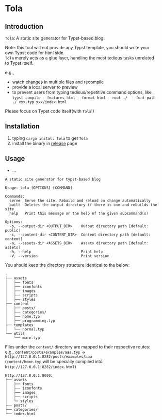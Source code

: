 # Tola

## Introduction

`Tola`: A static site generator for Typst-based blog.  

Note: this tool will not provide any Typst template, you should write your own Typst code for html side.  
`Tola` merely acts as a glue layer, handling the most tedious tasks unrelated to Typst itself.  

e.g.,  
- watch changes in multiple files and recompile  
- provide a local server to preview  
- to prevent users from typing tedious/repetitive command options, like `typst compile --features html --format html --root ./  --font-path ./ xxx.typ xxx/index.html`  

Please focus on Typst code itself(with `Tola`!)  

## Installation

1. typing `cargo install tola` to get `Tola`
2. install the binary in [release](https://github.com/KawaYww/tola/releases) page


## Usage

- ...

```text
A static site generator for typst-based blog

Usage: tola [OPTIONS] [COMMAND]

Commands:
  serve  Serve the site. Rebuild and reload on change automatically
  built  Deletes the output directory if there is one and rebuilds the site
  help   Print this message or the help of the given subcommand(s)

Options:
  -o, --output-dir <OUTPUT_DIR>    Output directory path [default: public]
  -c, --content-dir <CONTENT_DIR>  Content directory path [default: content]
  -a, --assets-dir <ASSETS_DIR>    Assets directory path [default: assets]
  -h, --help                       Print help
  -V, --version                    Print version
```

You should keep the directory structure identical to the below:

```text
.
├── assets
│   ├── fonts
│   ├── iconfonts
│   ├── images
│   ├── scripts
│   ├── styles
├── content
│   ├── posts/
│   ├── categories/
│   ├── home.typ
│   ├── programming.typ
├── templates
│   └── normal.typ
└── utils
    └── main.typ
```

Files under the `content/` directory are mapped to their respective routes:  
e.g., `content/posts/examples/aaa.typ` -> `http://127.0.0.1:8282/posts/examples/aaa`  
(`content/home.typ` will be specially compiled into `http://127.0.0.1:8282/index.html`)  

```text
http://127.0.0.1:8000:
├── assets
│   ├── fonts
│   ├── iconfonts
│   ├── images
│   ├── scripts
│   └─ styles
├── posts/
├── categories/
└── index.html
```


